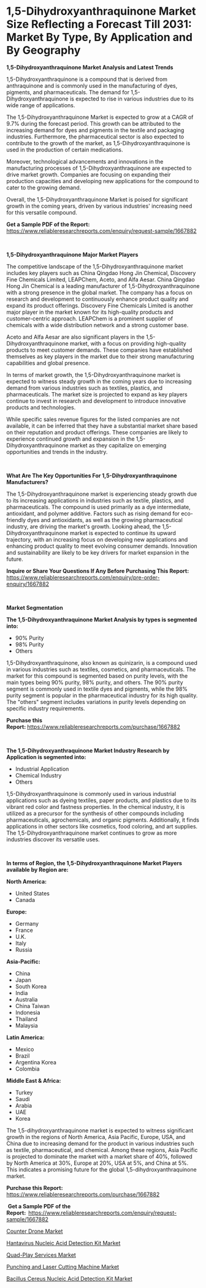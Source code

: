 <p><h1>1,5-Dihydroxyanthraquinone Market Size Reflecting a Forecast Till 2031: Market By Type, By Application and By Geography</h1></p><p><strong>1,5-Dihydroxyanthraquinone Market Analysis and Latest Trends</strong></p>
<p><p>1,5-Dihydroxyanthraquinone is a compound that is derived from anthraquinone and is commonly used in the manufacturing of dyes, pigments, and pharmaceuticals. The demand for 1,5-Dihydroxyanthraquinone is expected to rise in various industries due to its wide range of applications.</p><p>The 1,5-Dihydroxyanthraquinone Market is expected to grow at a CAGR of 9.7% during the forecast period. This growth can be attributed to the increasing demand for dyes and pigments in the textile and packaging industries. Furthermore, the pharmaceutical sector is also expected to contribute to the growth of the market, as 1,5-Dihydroxyanthraquinone is used in the production of certain medications.</p><p>Moreover, technological advancements and innovations in the manufacturing processes of 1,5-Dihydroxyanthraquinone are expected to drive market growth. Companies are focusing on expanding their production capacities and developing new applications for the compound to cater to the growing demand.</p><p>Overall, the 1,5-Dihydroxyanthraquinone Market is poised for significant growth in the coming years, driven by various industries' increasing need for this versatile compound.</p></p>
<p><strong>Get a Sample PDF of the Report:&nbsp;</strong> <a href="https://www.reliableresearchreports.com/enquiry/request-sample/1667882">https://www.reliableresearchreports.com/enquiry/request-sample/1667882</a></p>
<p>&nbsp;</p>
<p><strong>1,5-Dihydroxyanthraquinone Major Market Players</strong></p>
<p><p>The competitive landscape of the 1,5-Dihydroxyanthraquinone market includes key players such as China Qingdao Hong Jin Chemical, Discovery Fine Chemicals Limited, LEAPChem, Aceto, and Alfa Aesar. China Qingdao Hong Jin Chemical is a leading manufacturer of 1,5-Dihydroxyanthraquinone with a strong presence in the global market. The company has a focus on research and development to continuously enhance product quality and expand its product offerings. Discovery Fine Chemicals Limited is another major player in the market known for its high-quality products and customer-centric approach. LEAPChem is a prominent supplier of chemicals with a wide distribution network and a strong customer base.</p><p>Aceto and Alfa Aesar are also significant players in the 1,5-Dihydroxyanthraquinone market, with a focus on providing high-quality products to meet customer demands. These companies have established themselves as key players in the market due to their strong manufacturing capabilities and global presence.</p><p>In terms of market growth, the 1,5-Dihydroxyanthraquinone market is expected to witness steady growth in the coming years due to increasing demand from various industries such as textiles, plastics, and pharmaceuticals. The market size is projected to expand as key players continue to invest in research and development to introduce innovative products and technologies.</p><p>While specific sales revenue figures for the listed companies are not available, it can be inferred that they have a substantial market share based on their reputation and product offerings. These companies are likely to experience continued growth and expansion in the 1,5-Dihydroxyanthraquinone market as they capitalize on emerging opportunities and trends in the industry.</p></p>
<p>&nbsp;</p>
<p><strong>What Are The Key Opportunities For 1,5-Dihydroxyanthraquinone Manufacturers?</strong></p>
<p><p>The 1,5-Dihydroxyanthraquinone market is experiencing steady growth due to its increasing applications in industries such as textile, plastics, and pharmaceuticals. The compound is used primarily as a dye intermediate, antioxidant, and polymer additive. Factors such as rising demand for eco-friendly dyes and antioxidants, as well as the growing pharmaceutical industry, are driving the market's growth. Looking ahead, the 1,5-Dihydroxyanthraquinone market is expected to continue its upward trajectory, with an increasing focus on developing new applications and enhancing product quality to meet evolving consumer demands. Innovation and sustainability are likely to be key drivers for market expansion in the future.</p></p>
<p><strong>Inquire or Share Your Questions If Any Before Purchasing This Report:</strong> <a href="https://www.reliableresearchreports.com/enquiry/pre-order-enquiry/1667882">https://www.reliableresearchreports.com/enquiry/pre-order-enquiry/1667882</a></p>
<p>&nbsp;</p>
<p><strong>Market Segmentation</strong></p>
<p><strong>The 1,5-Dihydroxyanthraquinone Market Analysis by types is segmented into:</strong></p>
<p><ul><li>90% Purity</li><li>98% Purity</li><li>Others</li></ul></p>
<p><p>1,5-Dihydroxyanthraquinone, also known as quinizarin, is a compound used in various industries such as textiles, cosmetics, and pharmaceuticals. The market for this compound is segmented based on purity levels, with the main types being 90% purity, 98% purity, and others. The 90% purity segment is commonly used in textile dyes and pigments, while the 98% purity segment is popular in the pharmaceutical industry for its high quality. The "others" segment includes variations in purity levels depending on specific industry requirements.</p></p>
<p><strong>Purchase this Report:&nbsp;</strong><a href="https://www.reliableresearchreports.com/purchase/1667882">https://www.reliableresearchreports.com/purchase/1667882</a></p>
<p>&nbsp;</p>
<p><strong>The 1,5-Dihydroxyanthraquinone Market Industry Research by Application is segmented into:</strong></p>
<p><ul><li>Industrial Application</li><li>Chemical Industry</li><li>Others</li></ul></p>
<p><p>1,5-Dihydroxyanthraquinone is commonly used in various industrial applications such as dyeing textiles, paper products, and plastics due to its vibrant red color and fastness properties. In the chemical industry, it is utilized as a precursor for the synthesis of other compounds including pharmaceuticals, agrochemicals, and organic pigments. Additionally, it finds applications in other sectors like cosmetics, food coloring, and art supplies. The 1,5-Dihydroxyanthraquinone market continues to grow as more industries discover its versatile uses.</p></p>
<p>&nbsp;</p>
<p><strong>In terms of Region, the 1,5-Dihydroxyanthraquinone Market Players available by Region are:</strong></p>
<p>
    <p> <strong> North America: </strong>
        <ul>
            <li>United States</li>
            <li>Canada</li>
        </ul>
        </p> 
    <p> <strong> Europe: </strong>
        <ul>
            <li>Germany</li>
            <li>France</li>
            <li>U.K.</li>
            <li>Italy</li>
            <li>Russia</li>
        </ul>
        </p> 
    <p> <strong> Asia-Pacific: </strong>
        <ul>
            <li>China</li>
            <li>Japan</li>
            <li>South Korea</li>
            <li>India</li>
            <li>Australia</li>
            <li>China Taiwan</li>
            <li>Indonesia</li>
            <li>Thailand</li>
            <li>Malaysia</li>
        </ul>
        </p> 
    <p> <strong> Latin America: </strong>
        <ul>
            <li>Mexico</li>
            <li>Brazil</li>
            <li>Argentina Korea</li>
            <li>Colombia</li>
        </ul>
        </p> 
    <p> <strong> Middle East & Africa: </strong>
        <ul>
            <li>Turkey</li>
            <li>Saudi</li>
            <li>Arabia</li>
            <li>UAE</li>
            <li>Korea</li>
        </ul>
    </p>
    </p>
<p><p>The 1,5-dihydroxyanthraquinone market is expected to witness significant growth in the regions of North America, Asia Pacific, Europe, USA, and China due to increasing demand for the product in various industries such as textile, pharmaceutical, and chemical. Among these regions, Asia Pacific is projected to dominate the market with a market share of 40%, followed by North America at 30%, Europe at 20%, USA at 5%, and China at 5%. This indicates a promising future for the global 1,5-dihydroxyanthraquinone market.</p></p>
<p><strong>Purchase this Report: </strong><a href="https://www.reliableresearchreports.com/purchase/1667882">https://www.reliableresearchreports.com/purchase/1667882</a></p>
<p>&nbsp;<strong>Get a Sample PDF of the Report:&nbsp;&nbsp;</strong><a href="https://www.reliableresearchreports.com/enquiry/request-sample/1667882">https://www.reliableresearchreports.com/enquiry/request-sample/1667882</a></p>
<p><strong></strong></p>
<p><p><a href="https://medium.com/@laurenhunter26/counter-drone-market-the-key-to-successful-business-strategy-forecast-till-2031-9f268d3508db">Counter Drone Market</a></p><p><a href="https://issuu.com/reportprime-2/docs/hantavirus-nucleic-acid-detection-kit-market-size-">Hantavirus Nucleic Acid Detection Kit Market</a></p><p><a href="https://github.com/cecuraprangm/Market-Research-Report-List-1/blob/main/quad-play-services-market.md">Quad-Play Services Market</a></p><p><a href="https://github.com/antony131rp/Market-Research-Report-List-1/blob/main/punching-and-laser-cutting-machine-market.md">Punching and Laser Cutting Machine Market</a></p><p><a href="https://issuu.com/reportprime-2/docs/bacillus-cereus-nucleic-acid-detection-kit-market-">Bacillus Cereus Nucleic Acid Detection Kit Market</a></p></p>